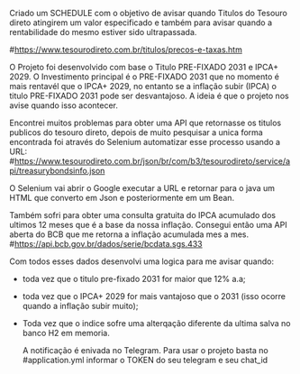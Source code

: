 Criado um SCHEDULE com o objetivo de avisar quando Titulos do Tesouro direto atingirem um valor especificado e também para avisar quando a rentabilidade do mesmo estiver sido ultrapassada.

#https://www.tesourodireto.com.br/titulos/precos-e-taxas.htm

O Projeto foi desenvolvido com base o Titulo PRE-FIXADO 2031 e IPCA+ 2029. O Investimento principal é o PRE-FIXADO 2031 que no momento é mais rentavél que o IPCA+ 2029, no entanto se a inflação subir (IPCA) o titulo PRE-FIXADO 2031 pode ser desvantajoso. A ideia é que o 
projeto nos avise quando isso acontecer.

Encontrei muitos problemas para obter uma API que retornasse os titulos publicos do tesouro direto, depois de muito pesquisar a unica forma encontrada foi através do Selenium automatizar esse processo usando a URL:
#https://www.tesourodireto.com.br/json/br/com/b3/tesourodireto/service/api/treasurybondsinfo.json

O Selenium vai abrir o Google executar a URL e retornar para o java um HTML que converto em Json e posteriormente em um Bean. 

Também sofri para obter uma consulta gratuita do IPCA acumulado dos ultimos 12 meses que é a base da nossa inflação. Consegui então uma API aberta do BCB que me retorna a inflação acumulada mes a mes.
#https://api.bcb.gov.br/dados/serie/bcdata.sgs.433

Com todos esses dados desenvolvi uma logica para me avisar quando: 

- toda vez que o titulo pre-fixado 2031 for maior que 12% a.a;
- toda vez que o IPCA+ 2029 for mais vantajoso que o 2031 (isso ocorre quando a inflação subir muito);
- Toda vez que o indice sofre uma alterqação diferente da ultima salva no banco H2 em memoria.

  A notificação é enivada no Telegram. Para usar o projeto basta no #application.yml informar o TOKEN do seu telegram e seu chat_id
